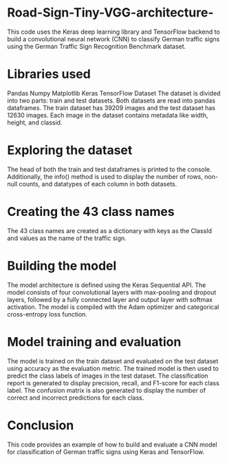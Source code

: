 # Road-Sign-Tiny-VGG-architecture-
This code uses the Keras deep learning library and TensorFlow backend to build a convolutional neural network (CNN) to classify German traffic signs using the German Traffic Sign Recognition Benchmark dataset.

# Libraries used
Pandas
Numpy
Matplotlib
Keras
TensorFlow
Dataset
The dataset is divided into two parts: train and test datasets. Both datasets are read into pandas dataframes. The train dataset has 39209 images and the test dataset has 12630 images. Each image in the dataset contains metadata like width, height, and classid.

# Exploring the dataset
The head of both the train and test dataframes is printed to the console. Additionally, the info() method is used to display the number of rows, non-null counts, and datatypes of each column in both datasets.

# Creating the 43 class names
The 43 class names are created as a dictionary with keys as the ClassId and values as the name of the traffic sign.

# Building the model
The model architecture is defined using the Keras Sequential API. The model consists of four convolutional layers with max-pooling and dropout layers, followed by a fully connected layer and output layer with softmax activation. The model is compiled with the Adam optimizer and categorical cross-entropy loss function.

# Model training and evaluation
The model is trained on the train dataset and evaluated on the test dataset using accuracy as the evaluation metric. The trained model is then used to predict the class labels of images in the test dataset. The classification report is generated to display precision, recall, and F1-score for each class label. The confusion matrix is also generated to display the number of correct and incorrect predictions for each class.

# Conclusion
This code provides an example of how to build and evaluate a CNN model for classification of German traffic signs using Keras and TensorFlow.
